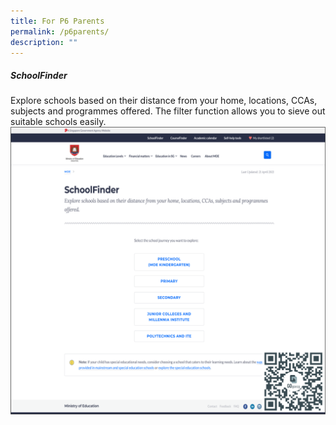 ```yaml
---
title: For P6 Parents
permalink: /p6parents/
description: ""
---
```

##### SchoolFinder
Explore schools based on their distance from your home, locations, CCAs, subjects and programmes offered. The filter function allows you to sieve out suitable schools easily.
[![](/images/For%20P6%20Parents/1_School%20Finder.png)](https://go.gov.sg/schoolfinder)